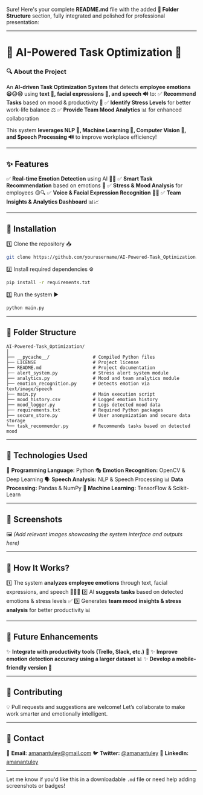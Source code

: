 Sure! Here's your complete **README.md** file with the added **📁 Folder Structure** section, fully integrated and polished for professional presentation:

---

# **🤖 AI-Powered Task Optimization 🚀**

### **🔍 About the Project**

An **AI-driven Task Optimization System** that detects **employee emotions 😃😐😢** using **text 📝, facial expressions 📸, and speech 🔊** to:
✅ **Recommend Tasks** based on mood & productivity 🎯
✅ **Identify Stress Levels** for better work-life balance ⚖️
✅ **Provide Team Mood Analytics** 📊 for enhanced collaboration

This system **leverages NLP 🧠, Machine Learning 🤖, Computer Vision 👀, and Speech Processing 🔊** to improve workplace efficiency!

---

## **✨ Features**

✅ **Real-time Emotion Detection** using AI 📸🧠
✅ **Smart Task Recommendation** based on emotions 🎯
✅ **Stress & Mood Analysis** for employees 😌🔍
✅ **Voice & Facial Expression Recognition** 🎤👀
✅ **Team Insights & Analytics Dashboard** 📊📈

---

## **📂 Installation**

1️⃣ Clone the repository 📥

```bash
git clone https://github.com/yourusername/AI-Powered-Task_Optimization.git
```

2️⃣ Install required dependencies ⚙️

```bash
pip install -r requirements.txt
```

3️⃣ Run the system ▶️

```bash
python main.py
```

---

## **📁 Folder Structure**

```plaintext
AI-Powered-Task_Optimization/
│
├── __pycache__/                # Compiled Python files
├── LICENSE                     # Project license
├── README.md                   # Project documentation
├── alert_system.py             # Stress alert system module
├── analytics.py                # Mood and team analytics module
├── emotion_recognition.py      # Detects emotion via text/image/speech
├── main.py                     # Main execution script
├── mood_history.csv            # Logged emotion history
├── mood_logger.py              # Logs detected mood data
├── requirements.txt            # Required Python packages
├── secure_store.py             # User anonymization and secure data storage
└── task_recommender.py         # Recommends tasks based on detected mood
```

---

## **🔧 Technologies Used**

🐍 **Programming Language:** Python
🎭 **Emotion Recognition:** OpenCV & Deep Learning
🗣️ **Speech Analysis:** NLP & Speech Processing
📊 **Data Processing:** Pandas & NumPy
🔬 **Machine Learning:** TensorFlow & Scikit-Learn

---

## **📸 Screenshots**

🖼️ *(Add relevant images showcasing the system interface and outputs here)*

---

## **📌 How It Works?**

1️⃣ The system **analyzes employee emotions** through text, facial expressions, and speech 📝📸🎤
2️⃣ AI **suggests tasks** based on detected emotions & stress levels ✅
3️⃣ Generates **team mood insights & stress analysis** for better productivity 📊

---

## **🚀 Future Enhancements**

✨ **Integrate with productivity tools (Trello, Slack, etc.)** 🔗
✨ **Improve emotion detection accuracy using a larger dataset** 📊
✨ **Develop a mobile-friendly version 📱**

---

## **🤝 Contributing**

💡 Pull requests and suggestions are welcome!
Let’s collaborate to make work smarter and emotionally intelligent.

---

## **📩 Contact**

📧 **Email:** [amanantuley@gmail.com](mailto:amanantuley@gmail.com)
🐦 **Twitter:** [@amanantuley](https://twitter.com/amanantuley)
🔗 **LinkedIn:** [amanantuley](https://linkedin.com/in/amanantuley)

---

Let me know if you'd like this in a downloadable `.md` file or need help adding screenshots or badges!
